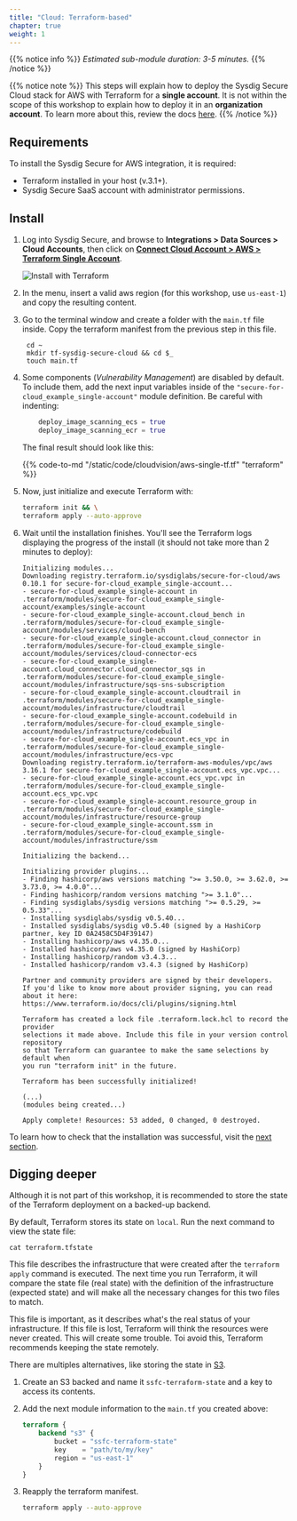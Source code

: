 ```yaml
---
title: "Cloud: Terraform-based"
chapter: true
weight: 1
---
```


{{% notice info %}}
*Estimated sub-module duration: 3-5 minutes.*
{{% /notice %}}


{{% notice note %}}
This steps will explain how to deploy the Sysdig Secure Cloud stack
for AWS with Terraform for a **single account**. 
It is not within the scope of this workshop to explain how to deploy it in an **organization account**.
To learn more about this, review the docs [here](https://docs.sysdig.com/en/docs/installation/sysdig-secure-for-cloud/deploy-sysdig-secure-for-cloud-on-aws/#for-organizationalmanagement-account).
{{% /notice %}}


## Requirements

To install the Sysdig Secure for AWS integration, it is required:
- Terraform installed in your host (v.3.1+).
- Sysdig Secure SaaS account with administrator permissions.


## Install

1. Log into Sysdig Secure, and browse to **Integrations > Data Sources > Cloud Accounts**, 
then click on [**Connect Cloud Account > AWS > Terraform Single Account**](https://secure.sysdig.com/#/data-sources/cloud-accounts?setupModalEnv=AWS&installContentDisplayType=tabular&accountType=single).

    ![Install with Terraform](/images/1-installation/aws.png)

2. In the menu, insert a valid aws region (for this workshop, use `us-east-1`)
   and copy the resulting content.

3. Go to the terminal window and
   create a folder with the `main.tf` file inside.
   Copy the terraform manifest from the previous step in this file.

   ```
    cd ~
    mkdir tf-sysdig-secure-cloud && cd $_
    touch main.tf
   ```

4. Some components (*Vulnerability Management*) are disabled by default.
   To include them, add the next input variables inside of the `"secure-for-cloud_example_single-account"` module definition.
   Be careful with indenting:

    ```terraform
        deploy_image_scanning_ecs = true
        deploy_image_scanning_ecr = true
    ```

    The final result should look like this:

    {{% code-to-md "/static/code/cloudvision/aws-single-tf.tf" "terraform" %}}

5. Now, just initialize and execute Terraform with:

    ```bash
    terraform init && \
    terraform apply --auto-approve
    ```

6. Wait until the installation finishes.
    You'll see the Terraform logs displaying the progress of the install
    (it should not take more than 2 minutes to deploy):

    ```logs
    Initializing modules...
    Downloading registry.terraform.io/sysdiglabs/secure-for-cloud/aws 0.10.1 for secure-for-cloud_example_single-account...
    - secure-for-cloud_example_single-account in .terraform/modules/secure-for-cloud_example_single-account/examples/single-account
    - secure-for-cloud_example_single-account.cloud_bench in .terraform/modules/secure-for-cloud_example_single-account/modules/services/cloud-bench
    - secure-for-cloud_example_single-account.cloud_connector in .terraform/modules/secure-for-cloud_example_single-account/modules/services/cloud-connector-ecs
    - secure-for-cloud_example_single-account.cloud_connector.cloud_connector_sqs in .terraform/modules/secure-for-cloud_example_single-account/modules/infrastructure/sqs-sns-subscription
    - secure-for-cloud_example_single-account.cloudtrail in .terraform/modules/secure-for-cloud_example_single-account/modules/infrastructure/cloudtrail
    - secure-for-cloud_example_single-account.codebuild in .terraform/modules/secure-for-cloud_example_single-account/modules/infrastructure/codebuild
    - secure-for-cloud_example_single-account.ecs_vpc in .terraform/modules/secure-for-cloud_example_single-account/modules/infrastructure/ecs-vpc
    Downloading registry.terraform.io/terraform-aws-modules/vpc/aws 3.16.1 for secure-for-cloud_example_single-account.ecs_vpc.vpc...
    - secure-for-cloud_example_single-account.ecs_vpc.vpc in .terraform/modules/secure-for-cloud_example_single-account.ecs_vpc.vpc
    - secure-for-cloud_example_single-account.resource_group in .terraform/modules/secure-for-cloud_example_single-account/modules/infrastructure/resource-group
    - secure-for-cloud_example_single-account.ssm in .terraform/modules/secure-for-cloud_example_single-account/modules/infrastructure/ssm

    Initializing the backend...

    Initializing provider plugins...
    - Finding hashicorp/aws versions matching ">= 3.50.0, >= 3.62.0, >= 3.73.0, >= 4.0.0"...
    - Finding hashicorp/random versions matching ">= 3.1.0"...
    - Finding sysdiglabs/sysdig versions matching ">= 0.5.29, >= 0.5.33"...
    - Installing sysdiglabs/sysdig v0.5.40...
    - Installed sysdiglabs/sysdig v0.5.40 (signed by a HashiCorp partner, key ID 0A2458C5D4F39147)
    - Installing hashicorp/aws v4.35.0...
    - Installed hashicorp/aws v4.35.0 (signed by HashiCorp)
    - Installing hashicorp/random v3.4.3...
    - Installed hashicorp/random v3.4.3 (signed by HashiCorp)

    Partner and community providers are signed by their developers.
    If you'd like to know more about provider signing, you can read about it here:
    https://www.terraform.io/docs/cli/plugins/signing.html

    Terraform has created a lock file .terraform.lock.hcl to record the provider
    selections it made above. Include this file in your version control repository
    so that Terraform can guarantee to make the same selections by default when
    you run "terraform init" in the future.

    Terraform has been successfully initialized!

    (...)
    (modules being created...)

    Apply complete! Resources: 53 added, 0 changed, 0 destroyed.
    ```

To learn how to check that the installation was successful, visit the [next section](/1-install/3-cloudreviewaccounts.html).


## Digging deeper

Although it is not part of this workshop, it is recommended to store
the state of the Terraform deployment on a backed-up backend.

By default, Terraform stores its state on `local`.
Run the next command to view the state file:

```
cat terraform.tfstate
```

This file describes the infrastructure that
were created after the `terraform apply` command is executed.
The next time you run Terraform, it will compare
the state file (real state) with the definition of the infrastructure (expected state)
and will make all the necessary changes for this two files to match.

This file is important, as it describes what's the real status of your infrastructure.
If this file is lost, Terraform will think the resources were never created.
This will create some trouble.
Toi avoid this, Terraform recommends keeping the state remotely.

There are multiples alternatives, like storing the state in [S3](https://www.terraform.io/language/settings/backends/s3).

1. Create an S3 backed and name it `ssfc-terraform-state` and a key to access its contents.
2. Add the next module information to the `main.tf` you created above:

    ```terraform
    terraform {
        backend "s3" {
            bucket = "ssfc-terraform-state"
            key    = "path/to/my/key"
            region = "us-east-1"
        }
    }
    ```

3. Reapply the terraform manifest.

    ```bash
    terraform apply --auto-approve
    ```